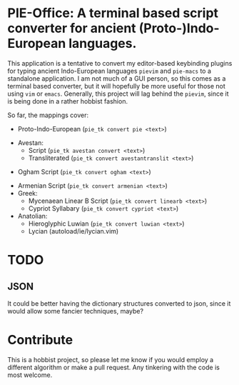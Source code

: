 # PIE-Office: A terminal based script converter for ancient (Proto-)Indo-European languages.

This application is a tentative to convert my editor-based keybinding plugins for typing ancient Indo-European languages `pievim` and `pie-macs` to a standalone application.
I am not much of a GUI person, so this comes as a terminal based converter, but it will hopefully be more useful for those not using `vim` or `emacs`.
Generally, this project will lag behind the `pievim`, since it is being done in a rather hobbist fashion.

So far, the mappings cover:
 - Proto-Indo-European (`pie_tk convert pie <text>`)
 <!-- - Vedic: Harvard-Kyoto transliteration to IAST (autoload/ie/vedichk.vim) -->
 <!-- - Old Persian Cuneiform (autoload/ie/oldpersian.vim) -->
 - Avestan:
     - Script (`pie_tk avestan convert <text>`)
     - Transliterated (`pie_tk convert avestantranslit <text>`)
 <!-- - Old Church Slavonic Glagolitic (glagolitic) -->
 <!-- - Oscan Script (autoload/ie/oscan.vim) -->
 - Ogham Script (`pie_tk convert ogham <text>`)
 <!-- - Gothic (autoload/ie/gothic.vim) -->
 - Armenian Script (`pie_tk convert armenian <text>`)
 - Greek:
    <!-- - Polytonic Greek (autoload/ie/polytonicgreek.vim) -->
    - Mycenaean Linear B Script (`pie_tk convert linearb <text>`)
    - Cypriot Syllabary (`pie_tk convert cypriot <text>`)
 - Anatolian:
    - Hieroglyphic Luwian (`pie_tk convert luwian <text>`)
    <!-- - Lydian (autoload/ie/lydian.vim) -->
    - Lycian (autoload/ie/lycian.vim)
    <!-- - Carian (autoload/ie/carian.vim) -->



# TODO

## JSON

It could be better having the dictionary structures converted to json, since it would allow some fancier techniques, maybe?

# Contribute

This is a hobbist project, so please let me know if you would employ a different algorithm or make a pull request.
Any tinkering with the code is most welcome.

